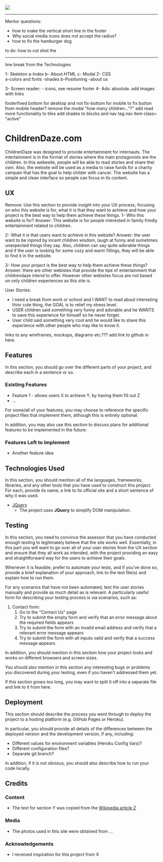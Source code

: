 <img src="https://codeinstitute.s3.amazonaws.com/fullstack/ci_logo_small.png" style="margin: 0;">


--------
Mentor questions:
- how to make the vertical short line in the footer
- Why social media icons does not accept the radius?
- how to fix the hamburger dog

to do:
how to cut shot the <hr> line break from the Technologies

1- Skeleton
    a-Index
    b- About.HTML
    c- Modal
2- CSS  
    a-colors and fonts
        -shades
    b-Positioning
        -about us
        
3- Screen reader: 
    - icons, see resume footer
4- Ads: absolute. add images with links

footerfixed bottom for desktop and not fix-bottom for mobile
to fix button from mobile header?
remove the modal "how many children..."?"
add read more functionality to tiles
 add shades to blocks and nav tag
 nav item class= "active"


# ChildrenDaze.com

ChildrenDaze was  designed to provide entertainment for internauts. The intertainment is in the format of stories where the main protagonists are the children.
In this webesite, people will be able to read stories and share thei own. Also, the website will be used as a media to raise funds for a charity campain that has the goal to help childer with cancer.
The website has a simple and clean interface so people can focus in its content.

## UX
 
Remove: Use this section to provide insight into your UX process, focusing on who this website is for, what it is that they want to achieve and how your project is the best way to help them achieve these things.
1- Who this website is for?
Answer: This website is for people interested in family frindly entertainment related to children.

2- What it is that users want to achieve in this website?
Answer: the user want to be inpired by incent children wisdom, laugh at funny and sumetimes unexpected things they say. Also, children can say quite adorable things and if the user is looking for some cozy and warm fillings, they will be able to find it in the website.

3- How your project is the best way to help them achieve these things?
Answer: there are other webistes that provide the tipe of entertainment that childrendaze intend to offer. However other webistes focus are not based on only children experiences as this site is.

User Stories: 
- I need a break from work or school and I WANT to read about interesting thior cute thing, the GOAL is to relief my stress level.
- USER children said something very funny and adorable and he WANTS to save this experience for himself so he never forget.
- User child said something very cool and he would like to share this experience with other people who may like to know it.

links to any wireframes, mockups, diagrams etc.??? add link to github in here.

## Features

In this section, you should go over the different parts of your project, and describe each in a sentence or so.
 
### Existing Features
- Feature 1 - allows users X to achieve Y, by having them fill out Z
- ...

For some/all of your features, you may choose to reference the specific project files that implement them, although this is entirely optional.

In addition, you may also use this section to discuss plans for additional features to be implemented in the future:

### Features Left to Implement
- Another feature idea

## Technologies Used

In this section, you should mention all of the languages, frameworks, libraries, and any other tools that you have used to construct this project. For each, provide its name, a link to its official site and a short sentence of why it was used.

- [JQuery](https://jquery.com)
    - The project uses **JQuery** to simplify DOM manipulation.


## Testing

In this section, you need to convince the assessor that you have conducted enough testing to legitimately believe that the site works well. Essentially, in this part you will want to go over all of your user stories from the UX section and ensure that they all work as intended, with the project providing an easy and straightforward way for the users to achieve their goals.

Whenever it is feasible, prefer to automate your tests, and if you've done so, provide a brief explanation of your approach, link to the test file(s) and explain how to run them.

For any scenarios that have not been automated, test the user stories manually and provide as much detail as is relevant. A particularly useful form for describing your testing process is via scenarios, such as:

1. Contact form:
    1. Go to the "Contact Us" page
    2. Try to submit the empty form and verify that an error message about the required fields appears
    3. Try to submit the form with an invalid email address and verify that a relevant error message appears
    4. Try to submit the form with all inputs valid and verify that a success message appears.

In addition, you should mention in this section how your project looks and works on different browsers and screen sizes.

You should also mention in this section any interesting bugs or problems you discovered during your testing, even if you haven't addressed them yet.

If this section grows too long, you may want to split it off into a separate file and link to it from here.

## Deployment

This section should describe the process you went through to deploy the project to a hosting platform (e.g. GitHub Pages or Heroku).

In particular, you should provide all details of the differences between the deployed version and the development version, if any, including:
- Different values for environment variables (Heroku Config Vars)?
- Different configuration files?
- Separate git branch?

In addition, if it is not obvious, you should also describe how to run your code locally.


## Credits

### Content
- The text for section Y was copied from the [Wikipedia article Z](https://en.wikipedia.org/wiki/Z)

### Media
- The photos used in this site were obtained from ...

### Acknowledgements

- I received inspiration for this project from X